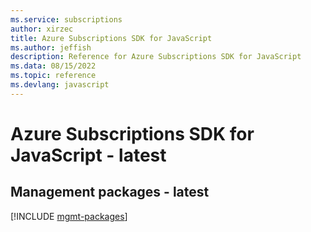 ```yaml
---
ms.service: subscriptions
author: xirzec
title: Azure Subscriptions SDK for JavaScript
ms.author: jeffish
description: Reference for Azure Subscriptions SDK for JavaScript
ms.data: 08/15/2022
ms.topic: reference
ms.devlang: javascript
---
```

# Azure Subscriptions SDK for JavaScript - latest

## Management packages - latest
[!INCLUDE [mgmt-packages](subscriptions-mgmt-index.md)]